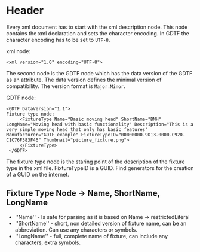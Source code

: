 # Header

Every xml document has to start with the xml description node. This node contains the xml declaration and sets the character encoding. In GDTF the character encoding has to be set to `UTF-8`.

xml node:
```
<xml version="1.0" encoding="UTF-8">
```

The second node is the GDTF node which has the data version of the GDTF as an attribute. The data version defines the minimal version of compatibility. The version format is `Major.Minor`.

GDTF node:
```
<GDTF DataVersion="1.1">
Fixture type node: 
     <FixtureType Name="Basic moving head" ShortName="BMH" LongName="Moving head with basic functionality" Description="This is a very simple moving head that only has basic features" Manufacturer="GDTF example" FixtureTypeID="00000000-9D13-0000-C92D-C1C76F583F46" Thumbnail="picture_fixture.png">
     </FixtureType>
 </GDTF>
 ```

The fixture type node is the staring point of the description of the fixture type in the xml file. FixtureTypeID is a GUID. Find generators for the creation of a GUID on the internet.<br>

## Fixture Type Node → Name, ShortName, LongName

* ''Name'' - Is safe for parsing as it is based on Name → restrictedLiteral
* ''ShortName'' - short, non detailed version of fixture name, can be an abbreviation. Can use any characters or symbols. 
* ''LongName'' - full, complete name of fixture, can include any characters, extra symbols.
